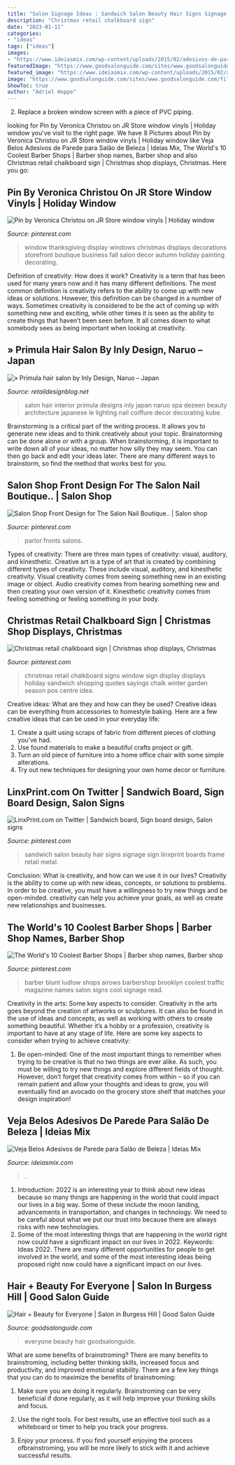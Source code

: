 ```yaml
---
title: "Salon Signage Ideas : Sandwich Salon Beauty Hair Signs Signage Sign Linxprint Boards Frame Retail Metal"
description: "Christmas retail chalkboard sign"
date: "2023-01-11"
categories:
- "ideas"
tags: ["ideas"]
images:
- "https://www.ideiasmix.com/wp-content/uploads/2015/02/adesivos-de-parede-para-salão-de-beleza-1.jpg"
featuredImage: "https://www.goodsalonguide.com/sites/www.goodsalonguide.com/files/styles/profile_thumbnail_4/public/profile_images/new profile image_186.jpg?itok=sb7zVg_3"
featured_image: "https://www.ideiasmix.com/wp-content/uploads/2015/02/adesivos-de-parede-para-salão-de-beleza-1.jpg"
image: "https://www.goodsalonguide.com/sites/www.goodsalonguide.com/files/styles/profile_thumbnail_4/public/profile_images/new profile image_186.jpg?itok=sb7zVg_3"
ShowToc: true
author: "Adriel Hoppe"
---
```



2. Replace a broken window screen with a piece of PVC piping.

	

		
looking for Pin by Veronica Christou on JR Store window vinyls | Holiday window you've visit to the right page. We have 8 Pictures about Pin by Veronica Christou on JR Store window vinyls | Holiday window like Veja Belos Adesivos de Parede para Salão de Beleza | Ideias Mix, The World&#039;s 10 Coolest Barber Shops | Barber shop names, Barber shop and also Christmas retail chalkboard sign | Christmas shop displays, Christmas. Here you go:
		
    
## Pin By Veronica Christou On JR Store Window Vinyls | Holiday Window

<img loading=lazy src="https://i.pinimg.com/originals/7c/0c/93/7c0c932ecf491661ed7f2d14939cc0ea.jpg" onerror="this.onerror=null;this.src='https://tse3.mm.bing.net/th?id=OIP.PuR8LgLYYF-7sDvHR0HJOAHaHa&amp;pid=15.1';" alt="Pin by Veronica Christou on JR Store window vinyls | Holiday window">

_Source: pinterest.com_

>window thanksgiving display windows christmas displays decorations storefront boutique business fall salon decor autumn holiday painting decorating. 

	

Definition of creativity: How does it work?
Creativity is a term that has been used for many years now and it has many different definitions. The most common definition is creativity refers to the ability to come up with new ideas or solutions. However, this definition can be changed in a number of ways. Sometimes creativity is considered to be the act of coming up with something new and exciting, while other times it is seen as the ability to create things that haven’t been seen before. It all comes down to what somebody sees as being important when looking at creativity.

    
## » Primula Hair Salon By Inly Design, Naruo – Japan

<img loading=lazy src="https://retaildesignblog.net/wp-content/uploads/2013/04/Primula-hair-salon-by-Inly-Design-Naruo-Japan.jpg" onerror="this.onerror=null;this.src='https://tse1.mm.bing.net/th?id=OIP.e_hltgPI_8xkxRh3M2xQqQHaFU&amp;pid=15.1';" alt="» Primula hair salon by Inly Design, Naruo – Japan">

_Source: retaildesignblog.net_

>salon hair interior primula designs inly japan naruo spa dezeen beauty architecture japanese le lighting nail coiffure decor decorating kube. 

	

Brainstorming is a critical part of the writing process. It allows you to generate new ideas and to think creatively about your topic. Brainstorming can be done alone or with a group. When brainstorming, it is important to write down all of your ideas, no matter how silly they may seem. You can then go back and edit your ideas later. There are many different ways to brainstorm, so find the method that works best for you.

    
## Salon Shop Front Design For The Salon Nail Boutique.. | Salon Shop

<img loading=lazy src="https://i.pinimg.com/originals/7b/4e/49/7b4e49b198b67ade61a01be98a5bb4ba.jpg" onerror="this.onerror=null;this.src='https://tse2.mm.bing.net/th?id=OIP.wEDjLsCLm7gyTddNzSwbcwHaHa&amp;pid=15.1';" alt="Salon Shop Front Design for The Salon Nail Boutique.. | Salon shop">

_Source: pinterest.com_

>parlor fronts salons. 

	

Types of creativity: There are three main types of creativity: visual, auditory, and kinesthetic.
Creative art is a type of art that is created by combining different types of creativity. These include visual, auditory, and kinesthetic creativity. Visual creativity comes from seeing something new in an existing image or object. Audio creativity comes from hearing something new and then creating your own version of it. Kinesthetic creativity comes from feeling something or feeling something in your body.

    
## Christmas Retail Chalkboard Sign | Christmas Shop Displays, Christmas

<img loading=lazy src="https://i.pinimg.com/originals/ca/d6/02/cad602e633ab682e85cf7ca80f324ccb.jpg" onerror="this.onerror=null;this.src='https://tse1.mm.bing.net/th?id=OIP.1b7YGmubXJJFGFVxKeNkegHaNK&amp;pid=15.1';" alt="Christmas retail chalkboard sign | Christmas shop displays, Christmas">

_Source: pinterest.com_

>christmas retail chalkboard signs window sign display displays holiday sandwich shopping quotes sayings chalk winter garden season pos centre idea. 

	

Creative ideas: What are they and how can they be used?
Creative ideas can be everything from accessories to homestyle baking. Here are a few creative ideas that can be used in your everyday life: 
1. Create a quilt using scraps of fabric from different pieces of clothing you've had.
2. Use found materials to make a beautiful crafts project or gift.
3. Turn an old piece of furniture into a home office chair with some simple alterations.
4. Try out new techniques for designing your own home decor or furniture.

    
## LinxPrint.com On Twitter | Sandwich Board, Sign Board Design, Salon Signs

<img loading=lazy src="https://i.pinimg.com/originals/f7/8b/9e/f78b9ed3e842f59edab4ff8b65592ee6.jpg" onerror="this.onerror=null;this.src='https://tse2.mm.bing.net/th?id=OIP.qQfBVGd5yuTtfEiZ7ahccQHaJ4&amp;pid=15.1';" alt="LinxPrint.com on Twitter | Sandwich board, Sign board design, Salon signs">

_Source: pinterest.com_

>sandwich salon beauty hair signs signage sign linxprint boards frame retail metal. 

	

Conclusion: What is creativity, and how can we use it in our lives?
Creativity is the ability to come up with new ideas, concepts, or solutions to problems. In order to be creative, you must have a willingness to try new things and be open-minded. creativity can help you achieve your goals, as well as create new relationships and businesses.

    
## The World&#039;s 10 Coolest Barber Shops | Barber Shop Names, Barber Shop

<img loading=lazy src="https://i.pinimg.com/originals/aa/5f/53/aa5f53fc6fd11bea7098cd8f606d7a3f.jpg" onerror="this.onerror=null;this.src='https://tse4.mm.bing.net/th?id=OIP.9w-OljCgHHzadM7IOoAL2gHaFj&amp;pid=15.1';" alt="The World&#039;s 10 Coolest Barber Shops | Barber shop names, Barber shop">

_Source: pinterest.com_

>barber blunt ludlow shops airows barbershop brooklyn coolest traffic magazine names salon signs cool signage read. 

	

Creativity in the arts: Some key aspects to consider.
Creativity in the arts goes beyond the creation of artworks or sculptures. It can also be found in the use of ideas and concepts, as well as working with others to create something beautiful. Whether it’s a hobby or a profession, creativity is important to have at any stage of life. Here are some key aspects to consider when trying to achieve creativity: 
1) Be open-minded: One of the most important things to remember when trying to be creative is that no two things are ever alike. As such, you must be willing to try new things and explore different fields of thought. However, don’t forget that creativity comes from within – so if you can remain patient and allow your thoughts and ideas to grow, you will eventually find an avocado on the grocery store shelf that matches your design inspiration!

    
## Veja Belos Adesivos De Parede Para Salão De Beleza | Ideias Mix

<img loading=lazy src="https://www.ideiasmix.com/wp-content/uploads/2015/02/adesivos-de-parede-para-salão-de-beleza-1.jpg" onerror="this.onerror=null;this.src='https://tse1.mm.bing.net/th?id=OIP.ckaRdKxN_I9bybq3IbLKagHaHa&amp;pid=15.1';" alt="Veja Belos Adesivos de Parede para Salão de Beleza | Ideias Mix">

_Source: ideiasmix.com_

>. 

	

1) Introduction: 2022 is an interesting year to think about new ideas because so many things are happening in the world that could impact our lives in a big way. Some of these include the moon landing, advancements in transportation, and changes in technology. We need to be careful about what we put our trust into because there are always risks with new technologies.
2) Some of the most interesting things that are happening in the world right now could have a significant impact on our lives in 2022. Keywords: Ideas 2022. There are many different opportunities for people to get involved in the world, and some of the most interesting ideas being proposed right now could have a significant impact on our lives.

    
## Hair + Beauty For Everyone | Salon In Burgess Hill | Good Salon Guide

<img loading=lazy src="https://www.goodsalonguide.com/sites/www.goodsalonguide.com/files/styles/profile_thumbnail_4/public/profile_images/new profile image_186.jpg?itok=sb7zVg_3" onerror="this.onerror=null;this.src='https://tse2.mm.bing.net/th?id=OIP.aGOTjYXI_U7HbXWe_UndOQHaLK&amp;pid=15.1';" alt="Hair + Beauty for Everyone | Salon in Burgess Hill | Good Salon Guide">

_Source: goodsalonguide.com_

>everyone beauty hair goodsalonguide. 

	

What are some benefits of brainstroming?
There are many benefits to brainstroming, including better thinking skills, increased focus and productivity, and improved emotional stability. There are a few key things that you can do to maximize the benefits of brainstroming:
1. Make sure you are doing it regularly. Brainstroming can be very beneficial if done regularly, as it will help improve your thinking skills and focus.

2. Use the right tools. For best results, use an effective tool such as a whiteboard or timer to help you track your progress.

3. Enjoy your process. If you find yourself enjoying the process ofbrainstroming, you will be more likely to stick with it and achieve successful results.

